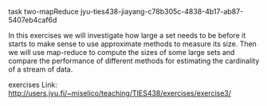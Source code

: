 task two-mapReduce
jyu-ties438-jiayang-c78b305c-4838-4b17-ab87-5407eb4caf6d

In this exercises we will investigate how large a set needs to be before it starts to make sense to use approximate methods to measure its size. Then we will use map-reduce to compute the sizes of some large sets and compare the performance of different methods for estimating the cardinality of a stream of data.

exercises Link:
http://users.jyu.fi/~miselico/teaching/TIES438/exercises/exercise3/
